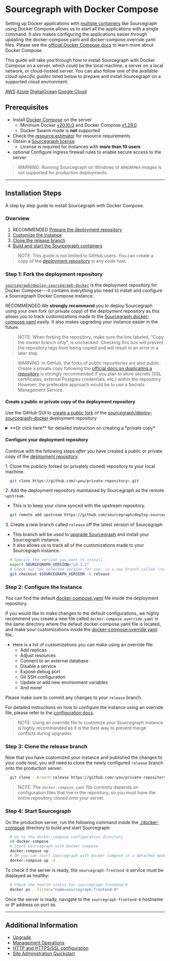 # Sourcegraph with Docker Compose

Setting up Docker applications with [multiple containers](https://www.docker.com/resources/what-container) like Sourcegraph using Docker Compose allows us to start all the applications with a single command. It also makes configuring the applications easier through updating the docker-compose.yaml and docker-compose.override.yaml files. Please see the [official Docker Compose docs](https://docs.docker.com/compose/) to learn more about Docker Compose.

This guide will take you through how to install Sourcegraph with Docker Compose on a server, which could be the local machine, a server on a local network, or cloud-hosted server. You can also follow one of the available *cloud-specific guides* listed below to prepare and install Sourcegraph on a supported cloud environment:

<div class="getting-started">
  <a class="btn btn-secondary text-center" href="aws">AWS</a>
  <a class="btn btn-secondary text-center" href="azure">Azure</a>
  <a class="btn btn-secondary text-center" href="digitalocean">DigitalOcean</a>
  <a class="btn btn-secondary text-center" href="google_cloud">Google Cloud</a>
</div>

## Prerequisites

  - Install [Docker Compose](https://docs.docker.com/compose/) on the server 
    - Minimum Docker [v20.10.0](https://docs.docker.com/engine/release-notes/#20100) and Docker Compose [v1.29.0](https://docs.docker.com/compose/release-notes/#1290)
    - Docker Swarm mode is **not** supported
  - Check the [resource estimator](../resource_estimator.md) for resource requirements
  - Obtain a [Sourcegraph license](https://about.sourcegraph.com/pricing/)
    - License is required for instances with **more than 10 users**
  - <span class="badge badge-beta">optional</span> Configure ingress firewall rules to enable secure access to the server

>WARNING: Running Sourcegraph on Windows or `ARM`/`ARM64` images is not supported for production deployments.

---

## Installation Steps

A step by step guide to install Sourcegraph with Docker Compose.

### Overview

 1. <span class="badge badge-note">RECOMMENDED</span> [Prepare the deployment repository](#step-1-prepare-the-deployment-repository)
 2. [Customize the instance](#step-2-configure-the-instance)
 3. [Clone the release branch](#step-3-clone-the-release-branch)
 4. [Build and start the Sourcegraph containers](#step-4-start-sourcegraph)

>NOTE: This guide is not limited to GitHub users. You can create a copy of the [deployment repository](https://github.com/sourcegraph/deploy-sourcegraph-docker/) in any code host. 

### Step 1: Fork the deployment repository

[`sourcegraph/deploy-sourcegraph-docker`](https://github.com/sourcegraph/deploy-sourcegraph-docker/) is the deployment repository for Docker Compose---it contains everything you need to install and configure a Sourcegraph Docker Compose instance. 

<span class="badge badge-note">RECOMMENDED</span> We **strongly recommend** you to deploy Sourcegraph using your own fork (or private copy) of the deployment repository as this allows you to track customizations made to the [Sourcegraph docker-compose.yaml](https://github.com/sourcegraph/deploy-sourcegraph-docker/blob/master/docker-compose/docker-compose.yaml) easily. It also makes upgrading your instance easier in the future.

> NOTE: When forking the repository, make sure the box labeled, "Copy the master branch only", is unchecked. Checking this box will prevent the repository tags from being copied and will result in an error in a later step. 

<span class="virtual-br"></span>

> WARNING: In GitHub, the forks of public repositories are also public. Create a private copy following the [official docs on duplicating a repository](https://docs.github.com/en/repositories/creating-and-managing-repositories/duplicating-a-repository) is strongly recommended if you plan to store secrets (SSL certificates, external Postgres credentials, etc.) within the repository. However, the preferable approach would be to use a Secrets Management Service. 

#### Create a public or private copy of the deployment repository

Use the GitHub GUI to [create a public fork](https://docs.github.com/en/get-started/quickstart/fork-a-repo#forking-a-repository) of the [sourcegraph/deploy-sourcegraph-docker](https://github.com/sourcegraph/deploy-sourcegraph-docker/) deployment repository

<details>
  <summary>**Or click here** for detailed instruction on creating a *private copy*</summary>

##### Using a private copy of the deployment repository

1\. Create an [empty private repository](https://docs.github.com/en/repositories/creating-and-managing-repositories/creating-a-new-repository), for example `<you/private-repository>` in GitHub.

2\. Bare clone the deployment repository. 

```bash
  git clone --bare https://github.com/sourcegraph/deploy-sourcegraph-docker/
```

3\. Navigate to the bare clone and mirror push it to your private repository.

```bash
  cd deploy-sourcegraph-docker.git
  git push --mirror https://github.com/<you/private-repository>.git
```

4\. Remove your local bare clone. 

```bash
  cd ..
  rm -rf deploy-sourcegraph-docker.git
```

5\. Private repository clone URL

If you are deploying using our start up scripts, please check with your code host on how to generate a URL for cloning private repository
For example, GitHub users can include their personal access token to clone repositories they have access to using the following URL:

```bash
# Please make sure to discard the token after the deployment for security purpose
https://<PERSONAL-ACCESS-TOKEN>@github.com/<USERNAME>/<REPO>.git
```

</details>

#### Configure your deployment repository

Continue with the following steps *after* you have created a public or private copy of the [deployment repository](https://github.com/sourcegraph/deploy-sourcegraph-docker/):

1\. Clone the publicly forked (or privately cloned) repository to your local machine. 

```bash
  git clone https://github.com/<you/private-repository>.git 
```

2\. Add the deployment repository maintained by Sourcegraph as the remote `upstream`.

  - This is to keep your clone synced with the upstream repository.

```bash
  git remote add upstream https://github.com/sourcegraph/deploy-sourcegraph-docker
```

3\. Create a new branch called `release` off the latest version of Sourcegraph

  - This branch will be used to [upgrade Sourcegraph](upgrade.md) and install your Sourcegraph instance.
  - It also allows us to track all of the customizations made to your Sourcegraph instance. 

```bash
  # Specify the version you want to install
  export SOURCEGRAPH_VERSION="v4.1.2"
  # Check out the selected version for use, in a new branch called "release"
  git checkout $SOURCEGRAPH_VERSION -b release
```

### Step 2: Configure the Instance

You can find the default [docker-compose.yaml](https://github.com/sourcegraph/deploy-sourcegraph-docker/blob/master/docker-compose/docker-compose.yaml) file inside the deployment repository.

If you would like to make changes to the default configurations, we highly recommend you create a new file called `docker-compose.override.yaml` in the same directory where the default docker-compose.yaml file is located, and make your customizations inside the [docker-compose.override.yaml](configuration.md#what-is-an-override-file) file.

- Here is a list of customizations you can make using an override file:
  - Add replicas
  - Adjust resources
  - Connect to an external database
  - Disable a service
  - Expose debug port
  - Git SSH configuration
  - Update or add new environment variables
  - And more!

Please make sure to commit any changes to your `release` branch.

For detailed instructions on how to configure the instance using an override file, please refer to the [configuration docs](configuration.md).

> NOTE: Using an override file to customize your Sourcegraph instance is highly recommended as it is the best way to prevent merge conflicts during upgrades.

### Step 3: Clone the release branch

Now that you have customized your instance and published the changes to your code host, you will need to clone the newly configured `release` branch onto the production server: 

```bash
  git clone --branch release https://github.com/<you/private-repository>.git 
```

> NOTE: The `docker-compose.yaml` file currently depends on configuration files that live in the repository, so you must have the entire repository cloned onto your server.

### Step 4: Start Sourcegraph

On the production server, run the following command inside the [./docker-compose](https://github.com/sourcegraph/deploy-sourcegraph-docker/tree/master/docker-compose) directory to build and start Sourcegraph:

```bash
  # Go to the docker-compose configuration directory
  cd docker-compose
  # Start Sourcegraph with Docker Compose
  docker-compose up
  # OR you can start Sourcegraph with Docker Compose in a detached mode
  docker-compose up -d
```

To check if the server is ready, the `sourcegraph-frontend-0` service must be displayed as healthy:

```bash
  # Check the health status for sourcegraph-frontend-0
  docker ps --filter="name=sourcegraph-frontend-0"
```

Once the server is ready, navigate to the `sourcegraph-frontend-0` hostname or IP address on port `80`.  

---

## Additional Information

- [Upgrade](upgrade.md)
- [Management Operations](operations.md)
- [HTTP and HTTPS/SSL configuration](../../../admin/http_https_configuration.md#sourcegraph-via-docker-compose-caddy-2)
- [Site Administration Quickstart](../../../admin/how-to/site-admin-quickstart.md)
